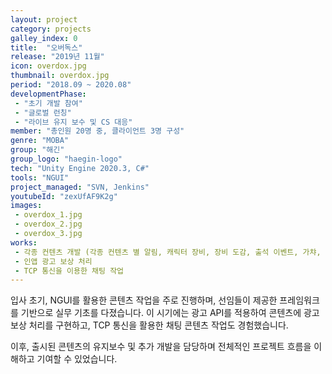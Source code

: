 ```yaml
---
layout: project
category: projects
galley_index: 0
title:  "오버독스"
release: "2019년 11월"
icon: overdox.jpg
thumbnail: overdox.jpg
period: "2018.09 ~ 2020.08"
developmentPhase:
 - "초기 개발 참여"
 - "글로벌 런칭"
 - "라이브 유지 보수 및 CS 대응"
member: "총인원 20명 중, 클라이언트 3명 구성"
genre: "MOBA"
group: "해긴"
group_logo: "haegin-logo"
tech: "Unity Engine 2020.3, C#"
tools: "NGUI"
project_managed: "SVN, Jenkins"
youtubeId: "zexUfAF9K2g"
images:
 - overdox_1.jpg
 - overdox_2.jpg
 - overdox_3.jpg
works:
 - 각종 컨텐츠 개발 (각종 컨텐츠 별 알림, 캐릭터 장비, 장비 도감, 출석 이벤트, 가챠, 상점, 부루마블, 우편, 퀘스트 등)
 - 인앱 광고 보상 처리
 - TCP 통신을 이용한 채팅 작업
---
```


입사 초기, NGUI를 활용한 콘텐츠 작업을 주로 진행하며, 선임들이 제공한 프레임워크를 기반으로 실무 기초를 다졌습니다. 이 시기에는 광고 API를 적용하여 콘텐츠에 광고 보상 처리를 구현하고, TCP 통신을 활용한 채팅 콘텐츠 작업도 경험했습니다.

이후, 출시된 콘텐츠의 유지보수 및 추가 개발을 담당하며 전체적인 프로젝트 흐름을 이해하고 기여할 수 있었습니다.

